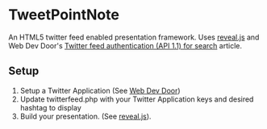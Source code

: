 TweetPointNote
==============

An HTML5 twitter feed enabled presentation framework.  Uses [reveal.js](http://lab.hakim.se/reveal-js/#/) and Web Dev Door's [Twitter feed authentication (API 1.1) for search](http://www.webdevdoor.com/jquery/twitter-feed-authentication-search/) article.


Setup
-----

1. Setup a Twitter Application (See [Web Dev Door](http://www.webdevdoor.com/php/authenticating-twitter-feed-timeline-oauth/))
2. Update twitterfeed.php with your Twitter Application keys and desired hashtag to display
3. Build your presentation.  (See [reveal.js](http://lab.hakim.se/reveal-js/#/)).